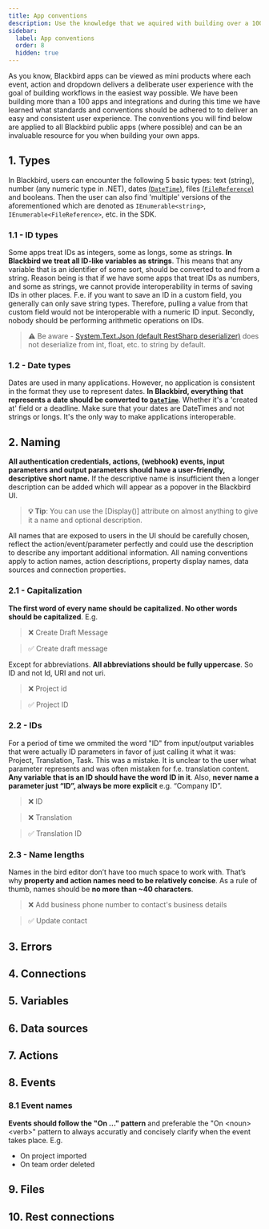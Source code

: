 ```yaml
---
title: App conventions
description: Use the knowledge that we aquired with building over a 100 apps and integrations.
sidebar:
  label: App conventions
  order: 8
  hidden: true
---
```


As you know, Blackbird apps can be viewed as mini products where each event, action and dropdown delivers a deliberate user experience with the goal of building workflows in the easiest way possible. We have been building more than a 100 apps and integrations and during this time we have learned what standards and conventions should be adhered to to deliver an easy and consistent user experience. The conventions you will find below are applied to all Blackbird public apps (where possible) and can be an invaluable resource for you when building your own apps.

## 1. Types

In Blackbird, users can encounter the following 5 basic types: text (string), number (any numeric type in .NET), dates [(`DateTime`)](https://learn.microsoft.com/en-us/dotnet/api/system.datetime?view=net-8.0), files [(`FileReference`)](/sdk/files) and booleans. Then the user can also find 'multiple' versions of the aforementioned which are denoted as `IEnumerable<string>`, `IEnumerable<FileReference>`, etc. in the SDK.

### 1.1 - ID types

Some apps treat IDs as integers, some as longs, some as strings. **In Blackbird we treat all ID-like variables as strings**. This means that any variable that is an identifier of some sort, should be converted to and from a string. Reason being is that if we have some apps that treat IDs as numbers, and some as strings, we cannot provide interoperability in terms of saving IDs in other places. F.e. if you want to save an ID in a custom field, you generally can only save string types. Therefore, pulling a value from that custom field would not be interoperable with a numeric ID input. Secondly, nobody should be performing arithmetic operations on IDs.

> ⚠️ Be aware - [System.Text.Json (default RestSharp deserializer)](https://learn.microsoft.com/en-us/dotnet/standard/serialization/system-text-json/migrate-from-newtonsoft?pivots=dotnet-6-0#non-string-values-for-string-properties) does not deserialize from int, float, etc. to string by default.

### 1.2 - Date types

Dates are used in many applications. However, no application is consistent in the format they use to represent dates. **In Blackbird, everything that represents a date should be converted to [`DateTime`](https://learn.microsoft.com/en-us/dotnet/api/system.datetime?view=net-8.0)**. Whether it's a 'created at' field or a deadline. Make sure that your dates are DateTimes and not strings or longs. It's the only way to make applications interoperable.

## 2. Naming

**All authentication credentials, actions, (webhook) events, input parameters and output parameters should have a user-friendly, descriptive short name.** If the descriptive name is insufficient then a longer description can be added which will appear as a popover in the Blackbird UI.

> **💡 Tip**: You can use the [Display()] attribute on almost anything to give it a name and optional description.

All names that are exposed to users in the UI should be carefully chosen, reflect the action/event/parameter perfectly and could use the description to describe any important additional information. All naming conventions apply to action names, action descriptions, property display names, data sources and connection properties.

### 2.1 - Capitalization

**The first word of every name should be capitalized. No other words should be capitalized**. E.g.

> ❌ Create Draft Message

> ✅ Create draft message

Except for abbreviations. **All abbreviations should be fully uppercase**. So ID and not Id, URI and not uri.

> ❌ Project id

> ✅ Project ID

### 2.2 - IDs

For a period of time we ommited the word "ID" from input/output variables that were actually ID parameters in favor of just calling it what it was: Project, Translation, Task. This was a mistake. It is unclear to the user what parameter represents and was often mistaken for f.e. translation content. **Any variable that is an ID should have the word ID in it**. Also, **never name a parameter just “ID”, always be more explicit** e.g. “Company ID”.

> ❌ ID

> ❌ Translation

> ✅ Translation ID

### 2.3 - Name lengths

Names in the bird editor don’t have too much space to work with. That’s why **property and action names need to be relatively concise**. As a rule of thumb, names should be **no more than ~40 characters**.

> ❌ Add business phone number to contact's business details

> ✅ Update contact

## 3. Errors

## 4. Connections

## 5. Variables

## 6. Data sources

## 7. Actions

## 8. Events

### 8.1 Event names

**Events should follow the "On ..." pattern** and preferable the "On \<noun> \<verb>" pattern to always accuratly and concisely clarify when the event takes place. E.g.

- On project imported
- On team order deleted

## 9. Files

## 10. Rest connections
